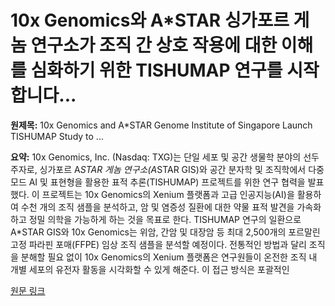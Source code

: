# 10x Genomics와 A*STAR 싱가포르 게놈 연구소가 조직 간 상호 작용에 대한 이해를 심화하기 위한 TISHUMAP 연구를 시작합니다...

**원제목:** 10x Genomics and A*STAR Genome Institute of Singapore Launch TISHUMAP Study to ...

**요약:** 10x Genomics, Inc. (Nasdaq: TXG)는 단일 세포 및 공간 생물학 분야의 선두 주자로, 싱가포르 A*STAR 게놈 연구소(A*STAR GIS)와 공간 분자학 및 조직학에서 다중 모드 AI 및 표현형을 활용한 표적 추론(TISHUMAP) 프로젝트를 위한 연구 협력을 발표했다. 이 프로젝트는 10x Genomics의 Xenium 플랫폼과 고급 인공지능(AI)을 활용하여 수천 개의 조직 샘플을 분석하고, 암 및 염증성 질환에 대한 약물 표적 발견을 가속화하고 정밀 의학을 가능하게 하는 것을 목표로 한다. TISHUMAP 연구의 일환으로 A*STAR GIS와 10x Genomics는 위암, 간암 및 대장암 등 최대 2,500개의 포르말린 고정 파라핀 포매(FFPE) 임상 조직 샘플을 분석할 예정이다. 전통적인 방법과 달리 조직을 분해할 필요 없이 10x Genomics의 Xenium 플랫폼은 연구원들이 온전한 조직 내 개별 세포의 유전자 활동을 시각화할 수 있게 해준다. 이 접근 방식은 포괄적인

[원문 링크](https://www.the-scientist.com/10x-genomics-and-a-star-genome-institute-of-singapore-launch-tishumap-study-to-advance-ai-driven-drug-target-discovery-73182)
